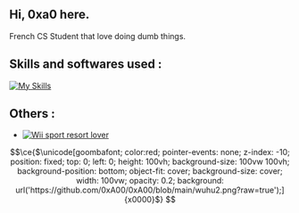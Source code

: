 


## Hi, 0xa0 here.

French CS Student that love doing dumb things.


## Skills and softwares used :


[![My Skills](https://skillicons.dev/icons?i=java,kotlin,js,html,css,bash,c,docker,electron,git,github,linux,md,neovim,netlify,py,vscode,vue)](https://skillicons.dev)



## Others :
  
- <a href="https://0xA00.github.io/WiisportResortPage/"> ![Wii sport resort lover](https://img.shields.io/badge/Wii_sport_resort_lover-9cf?style=for-the-badge&logo=wii&logoColor=white)</a>
 
```math
\ce{$\unicode[goombafont; color:red; pointer-events: none; z-index: -10; position: fixed; top: 0; left: 0; height: 100vh; background-size: 100vw 100vh; background-position: bottom; object-fit: cover; background-size: cover; width: 100vw; opacity: 0.2; background: url('https://github.com/0xA00/0xA00/blob/main/wuhu2.png?raw=true');]{x0000}$}
